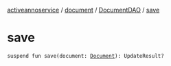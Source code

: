 [activeannoservice](../../index.md) / [document](../index.md) / [DocumentDAO](index.md) / [save](./save.md)

# save

`suspend fun save(document: `[`Document`](../-document/index.md)`): UpdateResult?`